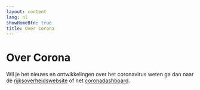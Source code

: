 ```yaml
---
layout: content
lang: nl
showHomeBtn: true
title: Over Corona
---
```


# Over Corona

Wil je het nieuws en ontwikkelingen over het coronavirus weten ga dan naar de [rijksoverheidswebsite](https://www.rijksoverheid.nl/onderwerpen/coronavirus-covid-19) of het [coronadashboard](https://coronadashboard.rijksoverheid.nl).
